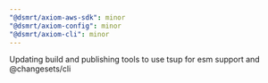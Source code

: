 ```yaml
---
"@dsmrt/axiom-aws-sdk": minor
"@dsmrt/axiom-config": minor
"@dsmrt/axiom-cli": minor
---
```


Updating build and publishing tools to use tsup for esm support and @changesets/cli
